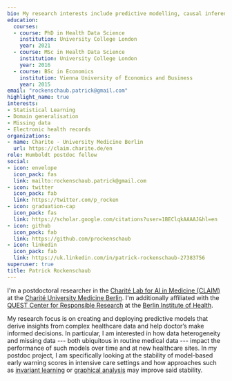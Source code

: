 ```yaml
---
bio: My research interests include predictive modelling, causal inference, and missing data imputation.
education:
  courses:
  - course: PhD in Health Data Science
    institution: University College London
    year: 2021
  - course: MSc in Health Data Science
    institution: University College London
    year: 2016
  - course: BSc in Economics
    institution: Vienna University of Economics and Business
    year: 2015
email: "rockenschaub.patrick@gmail.com"
highlight_name: true
interests:
- Statistical Learning
- Domain generalisation
- Missing data
- Electronic health records 
organizations:
- name: Charite - University Medicine Berlin
  url: https://claim.charite.de/en
role: Humboldt postdoc fellow
social:
- icon: envelope
  icon_pack: fas
  link: mailto:rockenschaub.patrick@gmail.com
- icon: twitter
  icon_pack: fab
  link: https://twitter.com/p_rocken
- icon: graduation-cap
  icon_pack: fas
  link: https://scholar.google.com/citations?user=1BEClqkAAAAJ&hl=en
- icon: github
  icon_pack: fab
  link: https://github.com/prockenschaub
- icon: linkedin
  icon_pack: fab
  link: https://uk.linkedin.com/in/patrick-rockenschaub-27383756
superuser: true
title: Patrick Rockenschaub
---
```


I'm a postdoctoral researcher in the [Charité Lab for AI in Medicine (CLAIM)](https://claim.charite.de/en/) at the [Charité University Medicine Berlin](https://www.charite.de/en/). I'm additionally affiliated with the [QUEST Center for Responsible Research](https://www.bihealth.org/en/translation/innovation-enabler/quest-center) at the [Berlin Institute of Health](https://www.bihealth.org/en/). 

My research focus is on creating and deploying predictive models that derive insights from complex healthcare data and help doctor’s make informed decisions. In particular, I am interested in how data heterogeneity and missing data --- both ubiquitous in routine medical data --- impact the performance of such models over time and at new healthcare sites. In my postdoc project, I am specifically looking at the stability of model-based early warning scores in intensive care settings and how approaches such as [invariant learning](https://arxiv.org/abs/1907.02893) or [graphical analysis](https://arxiv.org/abs/1905.11374) may improve said stability.

